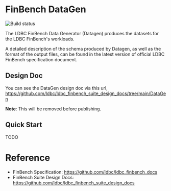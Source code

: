 # FinBench DataGen

![Build status](https://github.com/ldbc/ldbc_finbench_datagen/actions/workflows/ci.yml/badge.svg)

The LDBC FinBench Data Generator (Datagen) produces the datasets for the LDBC FinBench's workloads.

A detailed description of the schema produced by Datagen, as well as the format of the output files, can be found in the latest version of official LDBC FinBench specification document.

## Design Doc

You can see the DataGen design doc via this url,
https://github.com/ldbc/ldbc_finbench_suite_design_docs/tree/main/DataGen

**Note**: This will be removed before publishing.

## Quick Start

TODO

# Reference

- FinBench Specification: https://github.com/ldbc/ldbc_finbench_docs
- FinBench Suite Design Docs: https://github.com/ldbc/ldbc_finbench_suite_design_docs
 